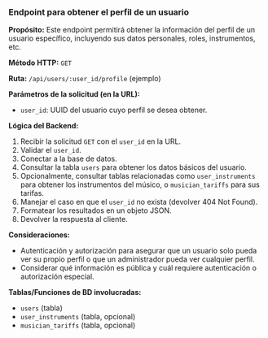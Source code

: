 ### Endpoint para obtener el perfil de un usuario

**Propósito:** Este endpoint permitirá obtener la información del perfil de un usuario específico, incluyendo sus datos personales, roles, instrumentos, etc.

**Método HTTP:** `GET`

**Ruta:** `/api/users/:user_id/profile` (ejemplo)

**Parámetros de la solicitud (en la URL):**
-   `user_id`: UUID del usuario cuyo perfil se desea obtener.

**Lógica del Backend:**
1.  Recibir la solicitud `GET` con el `user_id` en la URL.
2.  Validar el `user_id`.
3.  Conectar a la base de datos.
4.  Consultar la tabla `users` para obtener los datos básicos del usuario.
5.  Opcionalmente, consultar tablas relacionadas como `user_instruments` para obtener los instrumentos del músico, o `musician_tariffs` para sus tarifas.
6.  Manejar el caso en que el `user_id` no exista (devolver 404 Not Found).
7.  Formatear los resultados en un objeto JSON.
8.  Devolver la respuesta al cliente.

**Consideraciones:**
-   Autenticación y autorización para asegurar que un usuario solo pueda ver su propio perfil o que un administrador pueda ver cualquier perfil.
-   Considerar qué información es pública y cuál requiere autenticación o autorización especial.

**Tablas/Funciones de BD involucradas:**
-   `users` (tabla)
-   `user_instruments` (tabla, opcional)
-   `musician_tariffs` (tabla, opcional)